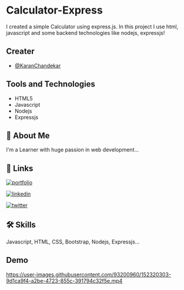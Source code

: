 
# Calculator-Express

I created a simple Calculator using express.js. In this project I use html, javascript and some backend technologies like nodejs, expressjs!


## Creater

- [@KaranChandekar](https://github.com/KaranChandekar)


## Tools and Technologies

- HTML5
- Javascript
- Nodejs
- Expressjs


## 🚀 About Me
I'm a Learner with huge passion in web development...


## 🔗 Links
[![portfolio](https://img.shields.io/badge/my_portfolio-000?style=for-the-badge&logo=ko-fi&logoColor=white)](https://karanchandekar.netlify.app/)

[![linkedin](https://img.shields.io/badge/linkedin-0A66C2?style=for-the-badge&logo=linkedin&logoColor=white)](https://www.linkedin.com/in/karan-chandekar-a87263219/)

[![twitter](https://img.shields.io/badge/twitter-1DA1F2?style=for-the-badge&logo=twitter&logoColor=white)](https://twitter.com/karanchandekar1)


## 🛠 Skills
Javascript, HTML, CSS, Bootstrap, Nodejs, Expressjs...


## Demo

https://user-images.githubusercontent.com/93200960/152320303-9d1ca9f4-a2be-4723-855c-391794c32f5e.mp4

